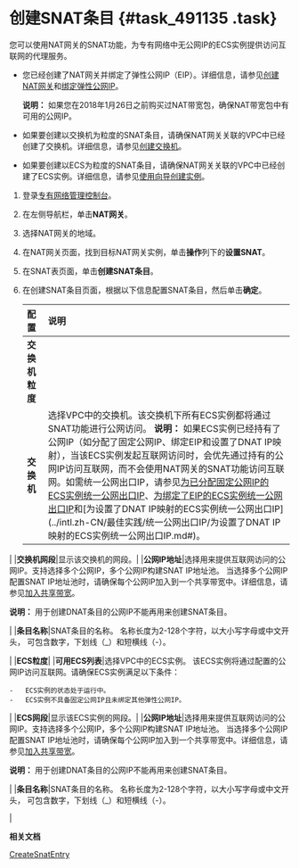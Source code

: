 # 创建SNAT条目 {#task_491135 .task}

您可以使用NAT网关的SNAT功能，为专有网络中无公网IP的ECS实例提供访问互联网的代理服务。

-   您已经创建了NAT网关并绑定了弹性公网IP（EIP）。详细信息，请参见[创建NAT网关](../intl.zh-CN/快速入门/创建NAT网关.md#)和[绑定弹性公网IP](../intl.zh-CN/快速入门/绑定弹性公网IP.md#)。

    **说明：** 如果您在2018年1月26日之前购买过NAT带宽包，确保NAT带宽包中有可用的公网IP。

-   如果要创建以交换机为粒度的SNAT条目，请确保NAT网关关联的VPC中已经创建了交换机。详细信息，请参见[创建交换机](../intl.zh-CN/专有网络和交换机/管理交换机/创建交换机.md#section_hd5_g5x_rdb)。
-   如果要创建以ECS为粒度的SNAT条目，请确保NAT网关关联的VPC中已经创建了ECS实例。详细信息，请参见[使用向导创建实例](../intl.zh-CN/实例/创建实例/使用向导创建实例.md#)。

1.  登录[专有网络管理控制台](https://vpcnext.console.aliyun.com/nat/)。
2.  在左侧导航栏，单击**NAT网关**。
3.  选择NAT网关的地域。
4.  在NAT网关页面，找到目标NAT网关实例，单击**操作**列下的**设置SNAT**。
5.  在SNAT表页面，单击**创建SNAT条目**。
6.  在创建SNAT条目页面，根据以下信息配置SNAT条目，然后单击**确定**。 

    |配置|说明|
    |:-|:-|
    |**交换机粒度**|
    |**交换机**|选择VPC中的交换机。该交换机下所有ECS实例都将通过SNAT功能进行公网访问。 **说明：** 如果ECS实例已经持有了公网IP（如分配了固定公网IP、绑定EIP和设置了DNAT IP映射），当该ECS实例发起互联网访问时，会优先通过持有的公网IP访问互联网，而不会使用NAT网关的SNAT功能访问互联网。如需统一公网出口IP，请参见[为已分配固定公网IP的ECS实例统一公网出口IP](../intl.zh-CN/最佳实践/统一公网出口IP/为已分配固定公网IP的ECS实例统一公网出口IP.md#)、[为绑定了EIP的ECS实例统一公网出口IP](../intl.zh-CN/最佳实践/统一公网出口IP/为已绑定EIP的ECS实例统一公网出口IP.md#)和[为设置了DNAT IP映射的ECS实例统一公网出口IP](../intl.zh-CN/最佳实践/统一公网出口IP/为设置了DNAT IP映射的ECS实例统一公网出口IP.md#)。

 |
    |**交换机网段**|显示该交换机的网段。|
    |**公网IP地址**|选择用来提供互联网访问的公网IP。支持选择多个公网IP，多个公网IP构建SNAT IP地址池。 当选择多个公网IP配置SNAT IP地址池时，请确保每个公网IP加入到一个共享带宽中。详细信息，请参见[加入共享带宽](../intl.zh-CN/用户指南/管理后付费EIP/加入共享带宽.md#)。

 **说明：** 用于创建DNAT条目的公网IP不能再用来创建SNAT条目。

 |
    |**条目名称**|SNAT条目的名称。 名称长度为2-128个字符，以大小写字母或中文开头， 可包含数字，下划线（\_）和短横线（-）。

 |
    |**ECS粒度**|
    |**可用ECS列表**|选择VPC中的ECS实例。 该ECS实例将通过配置的公网IP访问互联网。请确保ECS实例满足以下条件：

    -   ECS实例的状态处于运行中。
    -   ECS实例不具备固定公网IP且未绑定其他弹性公网IP。
 |
    |**ECS网段**|显示该ECS实例的网段。|
    |**公网IP地址**|选择用来提供互联网访问的公网IP。支持选择多个公网IP，多个公网IP构建SNAT IP地址池。 当选择多个公网IP配置SNAT IP地址池时，请确保每个公网IP加入到一个共享带宽中。详细信息，请参见[加入共享带宽](../intl.zh-CN/用户指南/管理后付费EIP/加入共享带宽.md#)。

 **说明：** 用于创建DNAT条目的公网IP不能再用来创建SNAT条目。

 |
    |**条目名称**|SNAT条目的名称。 名称长度为2-128个字符，以大小写字母或中文开头， 可包含数字，下划线（\_）和短横线（-）。

 |


**相关文档**  


[CreateSnatEntry](../../../../../intl.zh-CN/API参考/NAT网关/CreateSnatEntry.md#)

